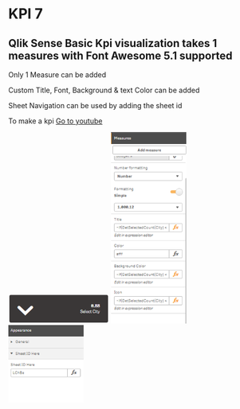 # KPI 7
## Qlik Sense Basic Kpi visualization takes 1 measures with Font Awesome 5.1 supported

<p>Only 1 Measure can be added</p>
<p>Custom Title, Font, Background & text Color can be added</p>
<p>Sheet Navigation can be used by adding the sheet id</p>
<p>To make a kpi <a target="_blank" href="https://www.youtube.com/playlist?list=PLYjPUKwx_Zbf6ct3AH510CVvq14caZxYi">Go to youtube</a></p>
<img src="./kpi_7.PNG" style="width:40%">
<img src="./kpi_7_prop1.PNG" style="width:30%">
<img src="./kpi_7_prop2.PNG" style="width:30%">
